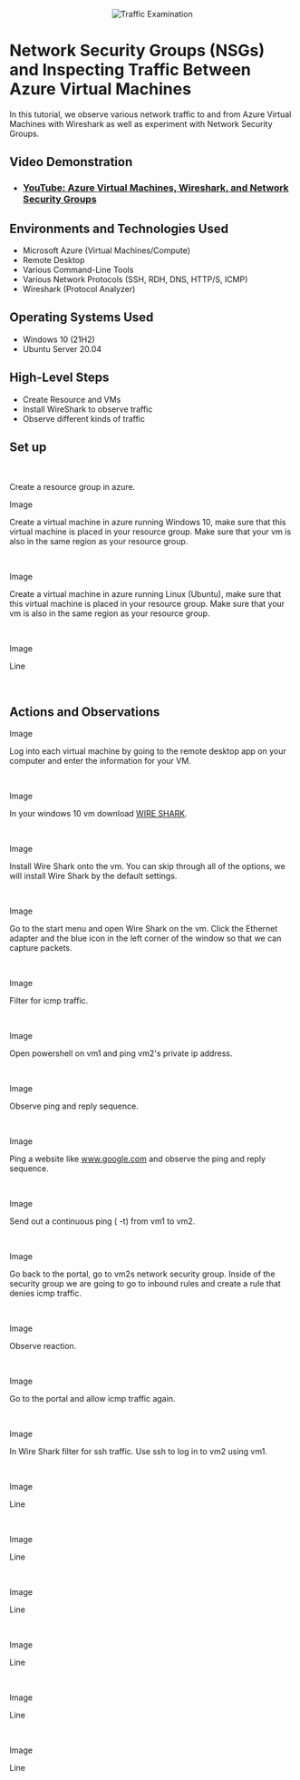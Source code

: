 <p align="center">
<img src="https://i.imgur.com/Ua7udoS.png" alt="Traffic Examination"/>
</p>

<h1>Network Security Groups (NSGs) and Inspecting Traffic Between Azure Virtual Machines</h1>
In this tutorial, we observe various network traffic to and from Azure Virtual Machines with Wireshark as well as experiment with Network Security Groups. <br />


<h2>Video Demonstration</h2>

- ### [YouTube: Azure Virtual Machines, Wireshark, and Network Security Groups](https://www.youtube.com)

<h2>Environments and Technologies Used</h2>

- Microsoft Azure (Virtual Machines/Compute)
- Remote Desktop
- Various Command-Line Tools
- Various Network Protocols (SSH, RDH, DNS, HTTP/S, ICMP)
- Wireshark (Protocol Analyzer)

<h2>Operating Systems Used </h2>

- Windows 10 (21H2)
- Ubuntu Server 20.04

<h2>High-Level Steps</h2>

- Create Resource and VMs
- Install WireShark to observe traffic
- Observe different kinds of traffic

<h2>Set up</h2>


  
</p>
<br />

Create a resource group in azure.

<p>
Image
  
</p>
<p>

Create a virtual machine in azure running Windows 10, make sure that this virtual machine is placed in your resource group. Make sure that your vm is also in the same region as your resource group.
  
</p>
<br />

<p>
Image
  
</p>
<p>

Create a virtual machine in azure running Linux (Ubuntu), make sure that this virtual machine is placed in your resource group. Make sure that your vm is also in the same region as your resource group.
  
</p>
<br />

<p>
Image
  
</p>
<p>
Line
  
</p>
<br />



<h2>Actions and Observations</h2>

<p>
Image
  
</p>
<p>
Log into each virtual machine by going to the remote desktop app on your computer and enter the information for your VM.
  
</p>
<br />

<p>
Image
  
</p>
<p>
  
In your windows 10 vm download [WIRE SHARK](https://www.wireshark.org/download.html).
  
</p>
<br />

<p>
Image
  
</p>
<p>
 Install Wire Shark onto the vm. You can skip through all of the options, we will install Wire Shark by the default settings.
  
</p>
<br />

<p>
Image
  
</p>
<p>
Go to the start menu and open Wire Shark on the vm. Click the Ethernet adapter and the blue icon in the left corner of the window so that we can capture packets.
  
</p>
<br />

<p>
Image
  
</p>
<p>
Filter for icmp traffic. 
  
</p>
<br />

<p>
Image
  
</p>
<p>
Open powershell on vm1 and ping vm2's private ip address.
  
</p>
<br />

<p>
Image
  
</p>
<p>
Observe ping and reply sequence.
  
</p>
<br />

<p>
Image
  
</p>
<p>
  
Ping a website like www.google.com and observe the ping and reply sequence.
  
</p>
<br />

<p>
Image
  
</p>
<p>
  
Send out a continuous ping ( -t) from vm1 to vm2.
  
</p>
<br />

<p>
Image
  
</p>
<p>
Go back to the portal, go to vm2s network security group. Inside of the security group we are going to go to inbound rules and create a rule that denies icmp traffic.
  
</p>
<br />

<p>
Image
  
</p>
<p>
Observe reaction.
  
</p>
<br />

<p>
Image
  
</p>
<p>
Go to the portal and allow icmp traffic again.
  
</p>
<br />

<p>
Image
  
</p>
<p>
In Wire Shark filter for ssh traffic. Use ssh to log in to vm2 using vm1.
  
</p>
<br />

<p>
Image
  
</p>
<p>
Line
  
</p>
<br />

<p>
Image
  
</p>
<p>
Line
  
</p>
<br />

<p>
Image
  
</p>
<p>
Line
  
</p>
<br />

<p>
Image
  
</p>
<p>
Line
  
</p>
<br />

<p>
Image
  
</p>
<p>
Line
  
</p>
<br />

<p>
Image
  
</p>
<p>
Line
  
</p>
<br />
